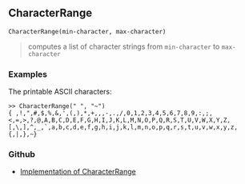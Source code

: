 ## CharacterRange

```
CharacterRange(min-character, max-character)
```

> computes a list of character strings from `min-character` to `max-character`


### Examples
 
The printable ASCII characters:

```
>> CharacterRange(" ", "~") 
{ ,!,",#,$,%,&,',(,),*,+,,,-,.,/,0,1,2,3,4,5,6,7,8,9,:,;,<,=,>,?,@,A,B,C,D,E,F,G,H,I,J,K,L,M,N,O,P,Q,R,S,T,U,V,W,X,Y,Z,[,\,],^,_,`,a,b,c,d,e,f,g,h,i,j,k,l,m,n,o,p,q,r,s,t,u,v,w,x,y,z,{,|,},~}

```

### Github

* [Implementation of CharacterRange](https://github.com/axkr/symja_android_library/blob/master/symja_android_library/matheclipse-core/src/main/java/org/matheclipse/core/builtin/StringFunctions.java#L444) 
